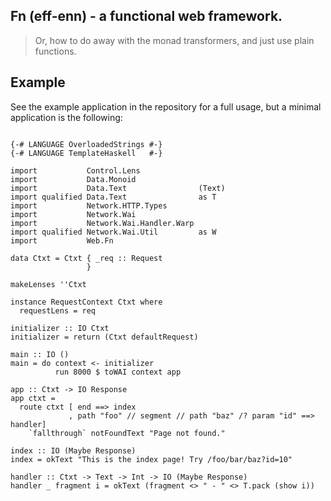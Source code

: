 ## Fn (eff-enn) - a functional web framework.

> Or, how to do away with the monad transformers, and just use plain
> functions.

## Example

See the example application in the repository for a full usage, but a minimal application is the following:

```

{-# LANGUAGE OverloadedStrings #-}
{-# LANGUAGE TemplateHaskell   #-}

import           Control.Lens
import           Data.Monoid
import           Data.Text                (Text)
import qualified Data.Text                as T
import           Network.HTTP.Types
import           Network.Wai
import           Network.Wai.Handler.Warp
import qualified Network.Wai.Util         as W
import           Web.Fn

data Ctxt = Ctxt { _req :: Request
                 }

makeLenses ''Ctxt

instance RequestContext Ctxt where
  requestLens = req

initializer :: IO Ctxt
initializer = return (Ctxt defaultRequest)

main :: IO ()
main = do context <- initializer
          run 8000 $ toWAI context app

app :: Ctxt -> IO Response
app ctxt =
  route ctxt [ end ==> index
             , path "foo" // segment // path "baz" /? param "id" ==> handler]
    `fallthrough` notFoundText "Page not found."

index :: IO (Maybe Response)
index = okText "This is the index page! Try /foo/bar/baz?id=10"

handler :: Ctxt -> Text -> Int -> IO (Maybe Response)
handler _ fragment i = okText (fragment <> " - " <> T.pack (show i))

```
